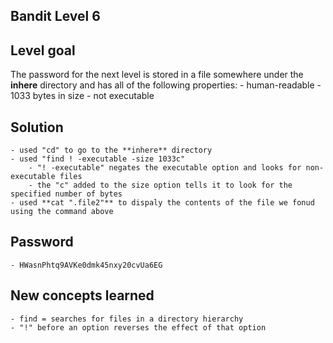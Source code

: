## Bandit Level 6

## Level goal
The password for the next level is stored in a file somewhere under the **inhere** directory and has all of the following properties:
    - human-readable
	- 1033 bytes in size
	- not executable

## Solution
    - used "cd" to go to the **inhere** directory
    - used "find ! -executable -size 1033c"
        - "! -executable" negates the executable option and looks for non-executable files
        - the "c" added to the size option tells it to look for the specified number of bytes
    - used **cat ".file2"** to dispaly the contents of the file we fonud using the command above

## Password
    - HWasnPhtq9AVKe0dmk45nxy20cvUa6EG

## New concepts learned
    - find = searches for files in a directory hierarchy
    - "!" before an option reverses the effect of that option
